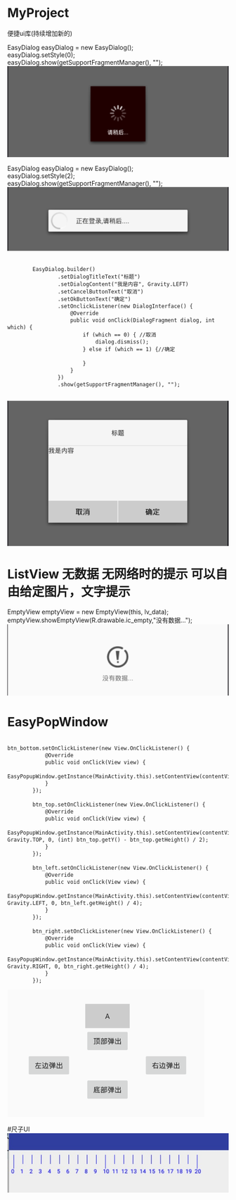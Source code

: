 # MyProject
便捷ui库(持续增加新的)  

EasyDialog easyDialog = new EasyDialog();  
easyDialog.setStyle(0);  
easyDialog.show(getSupportFragmentManager(), "");  
![image](https://github.com/yyfBlog/MyProject/blob/master/dialog_style_01.png)


EasyDialog easyDialog = new EasyDialog();  
easyDialog.setStyle(2);  
easyDialog.show(getSupportFragmentManager(), "");  
![image](https://github.com/yyfBlog/MyProject/blob/master/dialog_style_02.png)

<pre>
<code>
        EasyDialog.builder()
                .setDialogTitleText("标题")
                .setDialogContent("我是内容", Gravity.LEFT)
                .setCancelButtonText("取消")
                .setOkButtonText("确定")
                .setOnclickListener(new DialogInterface() {
                    @Override
                    public void onClick(DialogFragment dialog, int which) {
                        if (which == 0) { //取消
                            dialog.dismiss();
                        } else if (which == 1) {//确定

                        }
                    }
                })
                .show(getSupportFragmentManager(), "");	
</code>
</pre>
![image](https://github.com/yyfBlog/MyProject/blob/master/dialog_style_03.png)  

# ListView 无数据 无网络时的提示 可以自由给定图片，文字提示
EmptyView emptyView = new EmptyView(this, lv_data);  
emptyView.showEmptyView(R.drawable.ic_empty,"没有数据...");
![image](https://github.com/yyfBlog/MyProject/blob/master/empty.png)  

# EasyPopWindow 
<pre><code>
btn_bottom.setOnClickListener(new View.OnClickListener() {
            @Override
            public void onClick(View view) {
                EasyPopupWindow.getInstance(MainActivity.this).setContentView(contentView).build().show(view);
            }
        });

        btn_top.setOnClickListener(new View.OnClickListener() {
            @Override
            public void onClick(View view) {
                EasyPopupWindow.getInstance(MainActivity.this).setContentView(contentView).build().showAtLocation(btn_top, Gravity.TOP, 0, (int) btn_top.getY() - btn_top.getHeight() / 2);
            }
        });

        btn_left.setOnClickListener(new View.OnClickListener() {
            @Override
            public void onClick(View view) {
                EasyPopupWindow.getInstance(MainActivity.this).setContentView(contentView).build().showAtLocation(btn_left, Gravity.LEFT, 0, btn_left.getHeight() / 4);
            }
        });

        btn_right.setOnClickListener(new View.OnClickListener() {
            @Override
            public void onClick(View view) {
                EasyPopupWindow.getInstance(MainActivity.this).setContentView(contentView).build().showAtLocation(btn_right, Gravity.RIGHT, 0, btn_right.getHeight() / 4);
            }
        });
</code></pre>  
![image](https://github.com/yyfBlog/MyProject/blob/master/png/pop_1.png)

#尺子UI
![image](https://github.com/yyfBlog/MyProject/blob/master/png/ruler.png)
<pre>
<code>
    <com.yf.easyui.widgets.RulerView
        android:layout_width="match_parent"
        android:layout_height="wrap_content" />   
</code>
</pre>
 
